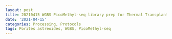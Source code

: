 ```yaml
---
layout: post
title: 20210415 WGBS PicoMethyl-seq library prep for Thermal Transplant Trial 2
date: '2021-04-15'
categories: Processing, Protocols
tags: Porites astreoides, WGBS, PicoMethyl-seq
---
```

